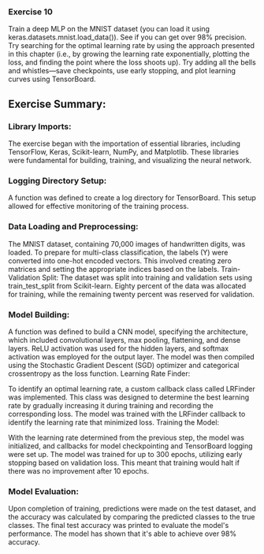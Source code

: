 ### Exercise 10

Train a deep MLP on the MNIST dataset (you can load it using keras.datasets.mnist.load_data()). See if you can get over 98% precision. Try searching for the optimal learning rate by using the approach presented in this chapter (i.e., by growing the learning rate exponentially, plotting the loss, and finding the point where the loss shoots up). Try adding all the bells and whistles—save checkpoints, use early stopping, and plot learning curves using TensorBoard.

## Exercise Summary:

### Library Imports:

The exercise began with the importation of essential libraries, including TensorFlow, Keras, Scikit-learn, NumPy, and Matplotlib. These libraries were fundamental for building, training, and visualizing the neural network.

### Logging Directory Setup:

A function was defined to create a log directory for TensorBoard. This setup allowed for effective monitoring of the training process.

### Data Loading and Preprocessing:

The MNIST dataset, containing 70,000 images of handwritten digits, was loaded.
To prepare for multi-class classification, the labels (Y) were converted into one-hot encoded vectors. This involved creating zero matrices and setting the appropriate indices based on the labels.
Train-Validation Split: The dataset was split into training and validation sets using train_test_split from Scikit-learn. Eighty percent of the data was allocated for training, while the remaining twenty percent was reserved for validation.

### Model Building:

A function was defined to build a CNN model, specifying the architecture, which included convolutional layers, max pooling, flattening, and dense layers. ReLU activation was used for the hidden layers, and softmax activation was employed for the output layer.
The model was then compiled using the Stochastic Gradient Descent (SGD) optimizer and categorical crossentropy as the loss function.
Learning Rate Finder:

To identify an optimal learning rate, a custom callback class called LRFinder was implemented. This class was designed to determine the best learning rate by gradually increasing it during training and recording the corresponding loss.
The model was trained with the LRFinder callback to identify the learning rate that minimized loss.
Training the Model:

With the learning rate determined from the previous step, the model was initialized, and callbacks for model checkpointing and TensorBoard logging were set up.
The model was trained for up to 300 epochs, utilizing early stopping based on validation loss. This meant that training would halt if there was no improvement after 10 epochs.

### Model Evaluation:

Upon completion of training, predictions were made on the test dataset, and the accuracy was calculated by comparing the predicted classes to the true classes. The final test accuracy was printed to evaluate the model's performance. The model has shown that it's able to achieve over 98% accuracy.
